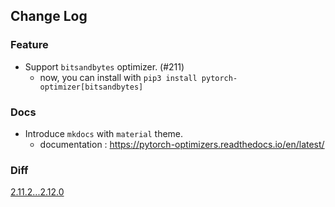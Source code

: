 ## Change Log

### Feature

* Support `bitsandbytes` optimizer. (#211)
    * now, you can install with `pip3 install pytorch-optimizer[bitsandbytes]`

### Docs

* Introduce `mkdocs` with `material` theme.
    * documentation : https://pytorch-optimizers.readthedocs.io/en/latest/

### Diff

[2.11.2...2.12.0](https://github.com/kozistr/pytorch_optimizer/compare/v2.11.2...v2.12.0)
